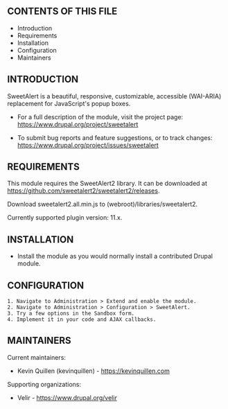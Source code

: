 CONTENTS OF THIS FILE
---------------------

* Introduction
* Requirements
* Installation
* Configuration
* Maintainers


INTRODUCTION
------------

SweetAlert is a beautiful, responsive, customizable, accessible (WAI-ARIA)
replacement for JavaScript's popup boxes.

* For a full description of the module, visit the project page:
  https://www.drupal.org/project/sweetalert

* To submit bug reports and feature suggestions, or to track changes:
  https://www.drupal.org/project/issues/sweetalert


REQUIREMENTS
------------

This module requires the SweetAlert2 library. It can be downloaded at
https://github.com/sweetalert2/sweetalert2/releases.

Download sweetalert2.all.min.js to (webroot)/libraries/sweetalert2.

Currently supported plugin version: 11.x.

INSTALLATION
------------

* Install the module as you would normally install a contributed Drupal
  module.


CONFIGURATION
-------------

    1. Navigate to Administration > Extend and enable the module.
    2. Navigate to Administration > Configuration > SweetAlert.
    3. Try a few options in the Sandbox form.
    4. Implement it in your code and AJAX callbacks.

MAINTAINERS
-----------

Current maintainers:
* Kevin Quillen (kevinquillen) - https://kevinquillen.com

Supporting organizations:
* Velir - https://www.drupal.org/velir
